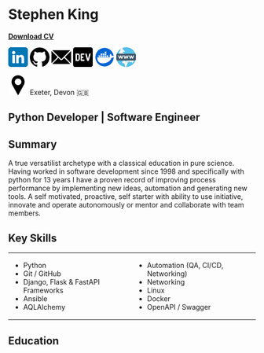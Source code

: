 # Stephen King
**<a id="raw-url" href="https://raw.githubusercontent.com/stephen-ra-king/cv/main/Stephen_King_CV.pdf">Download CV</a>**

[![](assets/linkedin.png)](https://www.linkedin.com/in/sr-king)
[![](assets/github.png)](https://github.com/Stephen-RA-King)
[![](assets/email.png)](mailto:sking.github@gmail.com) 
[![](assets/dev.png)](https://dev.to/stephenraking) 
[![](assets/docker.png)](https://hub.docker.com/search?q=sraking) 
[![](assets/www.png)](https://stephen-ra-king.github.io/justpython/)

[![](assets/pin.png)](https://www.google.com/maps/place/Exeter/@50.7244282,-3.5135475) Exeter, Devon 🇬🇧

## Python Developer | Software Engineer

## Summary
A true versatilist archetype with a classical education in pure science. 
Having worked in software development since 1998 and specifically with python for 13 years I have a proven record of improving process performance by implementing new ideas, automation and generating new tools.
A self motivated, proactive, self starter with ability to use initiative, innovate and operate autonomously or mentor and collaborate with team members.

## Key Skills

<table>
  <tr>
    <td border="0">
      <ul>
        <li>Python</li>
        <li>Git / GitHub</li>
        <li>Django, Flask & FastAPI Frameworks</li>
        <li>Ansible</li>
        <li>AQLAlchemy</li>
      </ul>
    </td>
    <td border="0">
      <ul>
        <li>Automation (QA, CI/CD, Networking)</li>
        <li>Networking</li>
        <li>Linux</li>
        <li>Docker</li>
        <li>OpenAPI / Swagger</li>
      </ul>
    </td>
  </tr>
</table>

## Education



